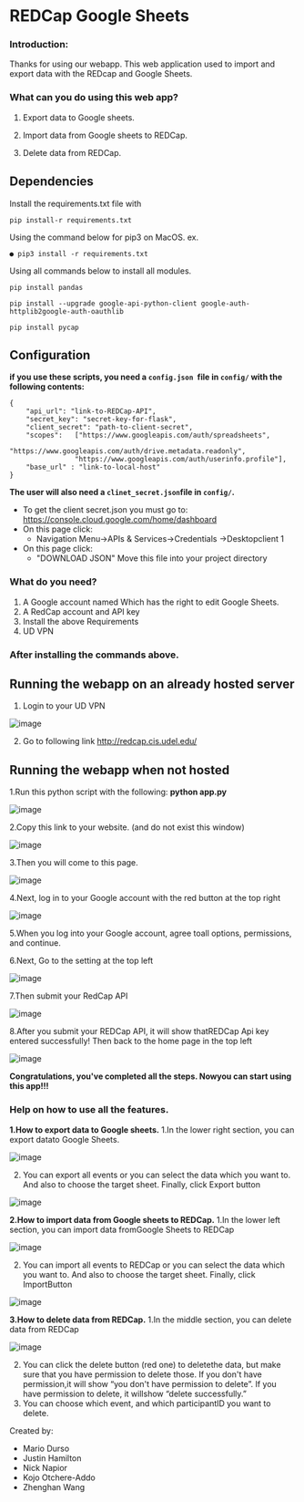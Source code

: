 # REDCap Google Sheets

### Introduction:

Thanks for using our webapp. This web application used to import and export data with the REDcap and Google Sheets.

### What can you do using this web app?

1. Export data to Google sheets.


2. Import data from Google sheets to REDCap.


3. Delete data from REDCap.

## Dependencies

Install the requirements.txt file with 
```
pip install-r requirements.txt
```
Using the command below for pip3 on MacOS. ex.
```
● pip3 install -r requirements.txt
```
Using all commands below to install all modules.
```
pip install pandas

pip install --upgrade google-api-python-client google-auth-httplib2google-auth-oauthlib

pip install pycap
```

## Configuration

**if you use these scripts, you need a ```config.json ```file in ```config/``` with the following
contents:**

```
{
	"api_url": "link-to-REDCap-API",
	"secret_key": "secret-key-for-flask",
	"client_secret": "path-to-client-secret",
	"scopes": 	["https://www.googleapis.com/auth/spreadsheets",
				"https://www.googleapis.com/auth/drive.metadata.readonly",
				"https://www.googleapis.com/auth/userinfo.profile"],
	"base_url" : "link-to-local-host"
}
```



**The user will also need a ```clinet_secret.json```file in ```config/```.**


* To get the client secret.json you must go to:
https://console.cloud.google.com/home/dashboard
* On this page click:
	* Navigation Menu->APIs & Services->Credentials ->Desktopclient 1
* On this page click:
	* "DOWNLOAD JSON" Move this file into your project directory


### What do you need?

1. A Google account named Which has the right to edit Google Sheets.
2. A RedCap account and API key
3. Install the above Requirements
4. UD VPN


### After installing the commands above.

## Running the webapp on an already hosted server

1. Login to your UD VPN

![image](https://user-images.githubusercontent.com/54848986/117843794-b9238380-b2b1-11eb-903c-0144cc3780e1.png)

2. Go to following link http://redcap.cis.udel.edu/

## Running the webapp when not hosted

1.Run this python script with the following:
**python app.py**

![image](https://user-images.githubusercontent.com/54848986/117843979-e2dcaa80-b2b1-11eb-9a53-2e34b0944943.png)

2.Copy this link to your website. (and do not exist this window)

![image](https://user-images.githubusercontent.com/54848986/117844048-f4be4d80-b2b1-11eb-947a-915fa9641b19.png)

3.Then you will come to this page.

![image](https://user-images.githubusercontent.com/54848986/117844116-01db3c80-b2b2-11eb-848e-c761e281abae.png)

4.Next, log in to your Google account with the red button at the top right

![image](https://user-images.githubusercontent.com/54848986/117844214-13244900-b2b2-11eb-964a-862d404159bb.png)

5.When you log into your Google account, agree toall options, permissions, and continue.


6.Next, Go to the setting at the top left

![image](https://user-images.githubusercontent.com/54848986/117844305-29320980-b2b2-11eb-93d0-488e849b4041.png)

7.Then submit your RedCap API

![image](https://user-images.githubusercontent.com/54848986/117845738-677bf880-b2b3-11eb-8479-a152f9ceeec4.png)

8.After you submit your REDCap API, it will show thatREDCap Api key entered successfully!
Then back to the home page in the top left

![image](https://user-images.githubusercontent.com/54848986/117845829-78c50500-b2b3-11eb-9113-6890916ee4d9.png)

**Congratulations, you've completed all the steps. Nowyou can start using this
app!!!**


### Help on how to use all the features.

**1.How to export data to Google sheets.**
1.In the lower right section, you can export datato Google Sheets.

![image](https://user-images.githubusercontent.com/54848986/117846018-a27e2c00-b2b3-11eb-9064-310ae0955629.png)

2. You can export all events or you can select the data which you want to. And also to choose
the target sheet. Finally, click Export button

![image](https://user-images.githubusercontent.com/54848986/117846107-b75abf80-b2b3-11eb-8b84-a9056783b232.png)

**2.How to import data from Google sheets to REDCap.**
1.In the lower left section, you can import data fromGoogle Sheets to REDCap

![image](https://user-images.githubusercontent.com/54848986/117846178-c6417200-b2b3-11eb-94bf-2cad0b78cafe.png)

2. You can import all events to REDCap or you can select the data which you want to. And also
to choose the target sheet. Finally, click ImportButton

![image](https://user-images.githubusercontent.com/54848986/117846244-d5282480-b2b3-11eb-8199-fe9dde134e92.png)

**3.How to delete data from REDCap.**
1.In the middle section, you can delete data from REDCap

![image](https://user-images.githubusercontent.com/54848986/117846283-e07b5000-b2b3-11eb-8211-b834a56b515f.png)

2. You can click the delete button (red one) to deletethe data, but make sure that you have
permission to delete those. If you don't have permission,it will show “you don't have permission
to delete”. If you have permission to delete, it willshow “delete successfully.”
3. You can choose which event, and which participantID you want to delete.


Created by:

* Mario Durso
* Justin Hamilton
* Nick Napior
* Kojo Otchere-Addo
* Zhenghan Wang
